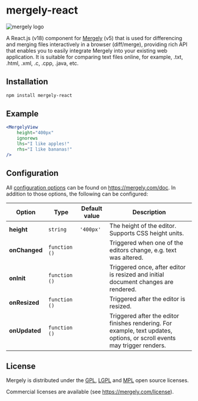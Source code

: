 # mergely-react

![mergely logo](https://www.mergely.com/images/mergely.png)

A React.js (v18) component for [Mergely](https://mergely.com) (v5) that is used for differencing and merging files interactively in a browser (diff/merge), providing rich API that enables you to easily integrate Mergely into your existing web application. It is suitable for comparing text files online, for example, .txt, .html, .xml, .c, .cpp, .java, etc.

## Installation

```bash
npm install mergely-react
```

## Example

```jsx
<MergelyView
    height="400px"
    ignorews
    lhs="I like apples!"
    rhs="I like bananas!"
/>
```

## Configuration

All [configuration options](https://mergely.com/doc#options) can be found on https://mergely.com/doc. In addition to those options, the following can be configured:

|Option|Type|Default value|Description|
|------|----|-------------|-----------|
|**height**|`string`|`'400px'`|The height of the editor. Supports CSS height units.|
|**onChanged**|`function ()`| |Triggered when one of the editors change, e.g. text was altered.|
|**onInit**|`function ()`| |Triggered once, after editor is resized and initial document changes are rendered.|
|**onResized**|`function ()`| |Triggered after the editor is resized.|
|**onUpdated**|`function ()`| |Triggered after the editor finishes rendering. For example, text updates, options, or scroll events may trigger renders. |


## License

Mergely is distributed under the [GPL](http://www.gnu.org/licenses/gpl.html), [LGPL](http://www.gnu.org/licenses/lgpl.html) and [MPL](http://www.mozilla.org/MPL/MPL-1.1.html) open source licenses.

Commercial licenses are available (see https://mergely.com/license).

